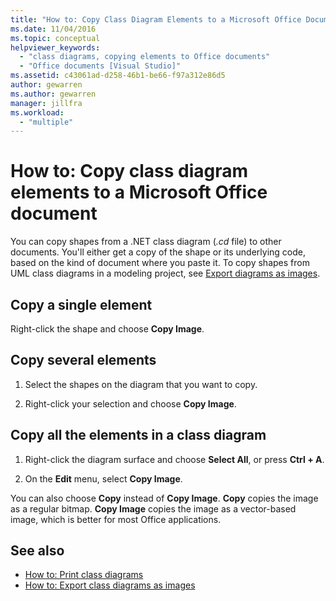 ```yaml
---
title: "How to: Copy Class Diagram Elements to a Microsoft Office Document (Class Designer)"
ms.date: 11/04/2016
ms.topic: conceptual
helpviewer_keywords:
  - "class diagrams, copying elements to Office documents"
  - "Office documents [Visual Studio]"
ms.assetid: c43061ad-d258-46b1-be66-f97a312e86d5
author: gewarren
ms.author: gewarren
manager: jillfra
ms.workload:
  - "multiple"
---
```

# How to: Copy class diagram elements to a Microsoft Office document

You can copy shapes from a .NET class diagram (*.cd* file) to other documents. You'll either get a copy of the shape or its underlying code, based on the kind of document where you paste it. To copy shapes from UML class diagrams in a modeling project, see [Export diagrams as images](../../modeling/export-diagrams-as-images.md).

## Copy a single element

Right-click the shape and choose **Copy Image**.

## Copy several elements

1. Select the shapes on the diagram that you want to copy.

2. Right-click your selection and choose **Copy Image**.

## Copy all the elements in a class diagram

1. Right-click the diagram surface and choose **Select All**, or press **Ctrl + A**.

2. On the **Edit** menu, select **Copy Image**.

You can also choose **Copy** instead of **Copy Image**. **Copy** copies the image as a regular bitmap. **Copy Image** copies the image as a vector-based image, which is better for most Office applications.

## See also

- [How to: Print class diagrams](how-to-print-class-diagrams.md)
- [How to: Export class diagrams as images](how-to-export-class-diagrams-as-images.md)
